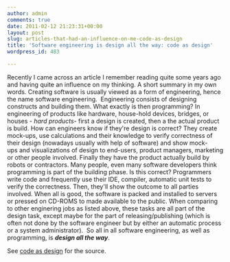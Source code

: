 ```yaml
---
author: admin
comments: true
date: 2011-02-12 21:23:31+00:00
layout: post
slug: articles-that-had-an-influence-on-me-code-as-design
title: 'Software engineering is design all the way: code as design'
wordpress_id: 483

---
```


Recently I came across an article I remember reading quite some years ago and having quite an influence on my thinking.
A short summary in my own words. Creating software is usually viewed as a form of engineering, hence the name software engineering.  Engineering consists of designing constructs and building them.<!-- more --> What exactly is then programming? In engineering of products like hardware, house-hold devices, bridges, or houses - _hard products_- first a design is created, then a the actual product is build. How can engineers know if they're design is correct? They create mock-ups, use calculations and their knowledge to verify correctness of their design (nowadays usually with help of software) and show mock-ups and visualizations of design to end-users, product managers, marketing or other people involved.
Finally they have the product actually build by robots or contractors. Many people, even many software developers think programming is part of the building phase. Is this correct? Programmers write code and frequently use their IDE, compiler, automatic unit tests to verify the correctness. Then, they'll show the outcome to all parties involved. When all is good, the software is packed and installed to servers or pressed on CD-ROMS to made available to the public. When comparing to other enginering jobs as listed above, these tasks are all part of the design task, except maybe for the part of releasing/publishing (which is often not done by the software engineer but by either an automatic process or a system administrator).  So all in all software engineering, as well as programming, is _**design all the way**_.

See [code as design](http://www.developerdotstar.com/mag/articles/reeves_design_main.html) for the source.
